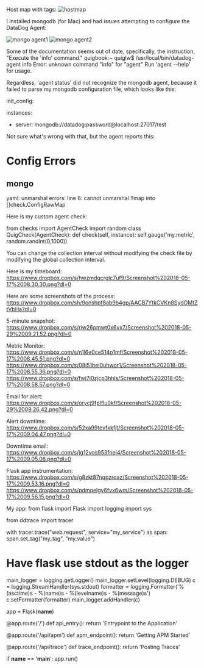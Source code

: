 Host map with tags:
![hostmap](https:hiring-engineers/blob/wjquigs11-patch-1/Screenshot%202018-05-16%2010.30.37.png)

I installed mongodb (for Mac) and had issues attempting to configure the DataDog Agent:

![mongo agent1](https:hiring-engineers/Screen%20Shot%202018-05-16%20at%2011.10.06%20AM.png)
![mongo agent2](https://www.dropbox.com/s/jcl0h6vs4mftmik/Screen%20Shot%202018-05-16%20at%2011.29.10%20AM.png)

Some of the documentation seems out of date, specifically, the instruction, "Execute the 'info' command."
quigbook:~ quiglw$ /usr/local/bin/datadog-agent info
Error: unknown command "info" for "agent"
Run 'agent --help' for usage.

Regardless, 'agent status' did not recognize the mongodb agent, because it failed to parse my mongodb configuration file, which looks like this:

init_config:

instances:
- server: mongodb://datadog:password@localhost:27017/test

Not sure what's wrong with that, but the agent reports this:

Config Errors
==============
mongo
-----
yaml: unmarshal errors:
line 6: cannot unmarshal !!map into []check.ConfigRawMap



Here is my custom agent check:

from checks import AgentCheck
import random
class QuigCheck(AgentCheck):
  def check(self, instance):
    self.gauge('my.metric', random.randint(0,1000))
    
You can change the collection interval without modifying the check file by modifying the global collection interval.

Here is my timeboard:
https://www.dropbox.com/s/hwzmdqcrglc7uf9/Screenshot%202018-05-17%2008.30.30.png?dl=0

Here are some screenshots of the process:
https://www.dropbox.com/sh/9onshpf8ab9b4gp/AACB7YtkCVKn8SydOMtZtVbHa?dl=0

5-minute snapshot:
https://www.dropbox.com/s/riw26pmwt0x6vx7/Screenshot%202018-05-29%2009.21.52.png?dl=0

Metric Monitor:
https://www.dropbox.com/s/n1l6e0ce514p1mf/Screenshot%202018-05-17%2008.45.51.png?dl=0
https://www.dropbox.com/s/08i51bei0uhwor1/Screenshot%202018-05-17%2008.55.36.png?dl=0
https://www.dropbox.com/s/fwj7i0zjcp3hhls/Screenshot%202018-05-17%2008.58.57.png?dl=0

Email for alert:
https://www.dropbox.com/s/orycj9fplflu0kf/Screenshot%202018-05-29%2009.26.42.png?dl=0

Alert downtime:
https://www.dropbox.com/s/52xa99tevfxkfjt/Screenshot%202018-05-17%2009.04.47.png?dl=0

Downtime email:
https://www.dropbox.com/s/jg12vos953fnei4/Screenshot%202018-05-17%2009.05.06.png?dl=0

Flask app instrumentation:
https://www.dropbox.com/s/g8zkt87nqpzroaz/Screenshot%202018-05-17%2009.53.16.png?dl=0
https://www.dropbox.com/s/pdmqelgy6fvx6wm/Screenshot%202018-05-17%2009.56.15.png?dl=0

My app:
from flask import Flask
import logging
import sys

from ddtrace import tracer

with tracer.trace("web.request", service="my_service") as span:
  span.set_tag("my_tag", "my_value")

# Have flask use stdout as the logger
main_logger = logging.getLogger()
main_logger.setLevel(logging.DEBUG)
c = logging.StreamHandler(sys.stdout)
formatter = logging.Formatter('%(asctime)s - %(name)s - %(levelname)s - %(message)s')
c.setFormatter(formatter)
main_logger.addHandler(c)

app = Flask(__name__)

@app.route('/')
def api_entry():
    return 'Entrypoint to the Application'

@app.route('/api/apm')
def apm_endpoint():
    return 'Getting APM Started'

@app.route('/api/trace')
def trace_endpoint():
    return 'Posting Traces'

if __name__ == '__main__':
    app.run()

